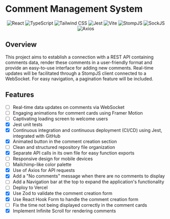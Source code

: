 # Comment Management System

<p align="center">
  <img src="https://img.shields.io/badge/React-blue?style=for-the-badge&logo=react" alt="React" />
  <img src="https://img.shields.io/badge/TypeScript-blue?style=for-the-badge&logo=typescript" alt="TypeScript" />
  <img src="https://img.shields.io/badge/Tailwind_CSS-blue?style=for-the-badge&logo=tailwindcss" alt="Tailwind CSS" />
  <img src="https://img.shields.io/badge/Jest-red?style=for-the-badge&logo=jest" alt="Jest" />
  <img src="https://img.shields.io/badge/Vite-blue?style=for-the-badge&logo=vite" alt="Vite" />
  <img src="https://img.shields.io/badge/StompJS-yellow?style=for-the-badge" alt="StompJS" />
  <img src="https://img.shields.io/badge/SockJS-orange?style=for-the-badge" alt="SockJS" />
  <img src="https://img.shields.io/badge/Axios-purple?style=for-the-badge" alt="Axios" />
</p>

## Overview

This project aims to establish a connection with a REST API containing comments data, render these comments in a user-friendly format and provide an easy-to-use interface for adding new comments. Real-time updates will be facilitated through a StompJS client connected to a WebSocket. For easy navigation, a pagination feature will be included.

## Features

- [ ] Real-time data updates on comments via WebSocket
- [ ] Engaging animations for comment cards using Framer Motion
- [ ] Captivating loading screen to welcome users
- [x] Jest unit tests
- [x] Continuous integration and continuous deployment (CI/CD) using Jest, integrated with GitHub
- [x] Animated button in the comment creation section
- [ ] Clean and structured repository file organization
- [x] Separate API calls in its own file for easy function exports
- [ ] Responsive design for mobile devices
- [ ] Mailchimp-like color palette
- [x] Use of Axios for API requests
- [x] Add a "No comments" message when there are no comments to display
- [ ] Add a Navigation bar at the top to expand the application's functionality
- [ ] Deploy to Vercel
- [x] Use Zod to validate the comment creation form
- [x] Use React Hook Form to handle the comment creation form
- [ ] Fix the time not being displayed correctly in the comment cards
- [x] Implement Infinite Scroll for rendering comments
